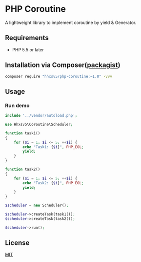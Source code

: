 PHP Coroutine
======

A lightweight library to implement coroutine by yield & Generator.

## Requirements

* PHP 5.5 or later

## Installation via Composer([packagist](https://packagist.org/packages/hhxsv5/php-coroutine))

```BASH
composer require "hhxsv5/php-coroutine:~1.0" -vvv
```

## Usage
### Run demo

```PHP
include '../vendor/autoload.php';

use Hhxsv5\Coroutine\Scheduler;

function task1()
{
    for ($i = 1; $i <= 5; ++$i) {
        echo "Task1: {$i}", PHP_EOL;
        yield;
    }
}

function task2()
{
    for ($i = 1; $i <= 5; ++$i) {
        echo "Task2: {$i}", PHP_EOL;
        yield;
    }
}

$scheduler = new Scheduler();

$scheduler->createTask(task1());
$scheduler->createTask(task2());

$scheduler->run();
```

## License

[MIT](https://github.com/hhxsv5/php-coroutine/blob/master/LICENSE)
